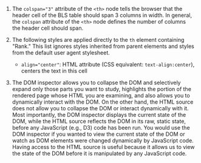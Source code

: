1. The `colspan="3"` attribute of the `<th>` node tells the browser that the header cell of the BLS table should span 3 columns in width. In general, the `colspan` attribute of the `<th>` node defines the number of columns the header cell should span.

2. The following styles are applied directly to the `th` element containing "Rank." This list ignores styles inherited from parent elements and styles from the default user agent stylesheet.
    - `align="center"`: HTML attribute (CSS equivalent: `text-align:center`), centers the text in this cell

3. The DOM inspector allows you to collapse the DOM and selectively expand only those parts you want to study, highlights the portion of the rendered page whose HTML you are examining, and also allows you to dynamically interact with the DOM. On the other hand, the HTML source does not allow you to collapse the DOM or interact dynamically with it. Most importantly, the DOM inspector displays the current state of the DOM, while the HTML source reflects the DOM in its raw, static state, before any JavaScript (e.g., D3) code has been run. You would use the DOM inspector if you wanted to view the current state of the DOM or watch as DOM elements were changed dynamically by JavaScript code. Having access to the HTML source is useful because it allows us to view the state of the DOM before it is manipulated by any JavaScript code.
